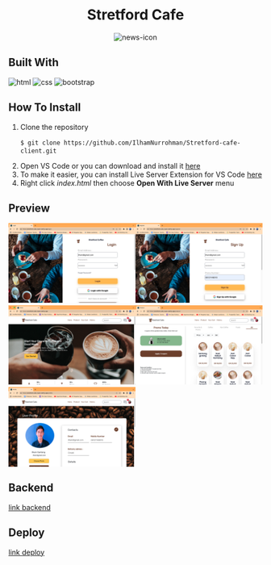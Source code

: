 <h1 style="text-align:center">Stretford Cafe</h1>

<div style="display:flex; justify-content:center">
    <img src="assets/icon/coffee 1.png" alt="news-icon" />
</div>

## Built With

![html](https://img.shields.io/badge/html-5-blue)
![css](https://img.shields.io/badge/css-3-yellow)
![bootstrap](https://img.shields.io/badge/bootstrap-5-lightgrey)

## How To Install

1. Clone the repository
   ```
   $ git clone https://github.com/IlhamNurrohman/Stretford-cafe-client.git
   ```
2. Open VS Code or you can download and install it [here](https://code.visualstudio.com/)
3. To make it easier, you can install Live Server Extension for VS Code [here](https://marketplace.visualstudio.com/items?itemName=ritwickdey.LiveServer)
4. Right click _index.html_ then choose **Open With Live Server** menu

## Preview

<div style="display:grid; grid-template-areas: 'a b'; row-gap:5px; align-items:left">
<img src="src/assets/img/login.png"  alt="login" style="width: 400px"/>
<img src="src/assets/img/register.png"  alt="register" style="width: 400px"/>
<img src="src/assets/img/home.png"  alt="home" style="width: 400px"/>
<img src="src/assets/img/product.png"  alt="product" style="width: 400px"/>
<img src="src/assets/img/profile.png"  alt="profile" style="width: 400px"/>
</div>


## Backend

[link backend](https://github.com/IlhamNurrohman/Stretford-Cafe)
## Deploy

[link deploy](https://stretford-cafe-react.netlify.app/)